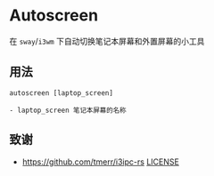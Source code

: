 # Autoscreen

在 `sway`/`i3wm` 下自动切换笔记本屏幕和外置屏幕的小工具

## 用法

```
autoscreen [laptop_screen]

- laptop_screen 笔记本屏幕的名称
```

## 致谢

- https://github.com/tmerr/i3ipc-rs [LICENSE](https://github.com/tmerr/i3ipc-rs/blob/master/LICENSE.md)
